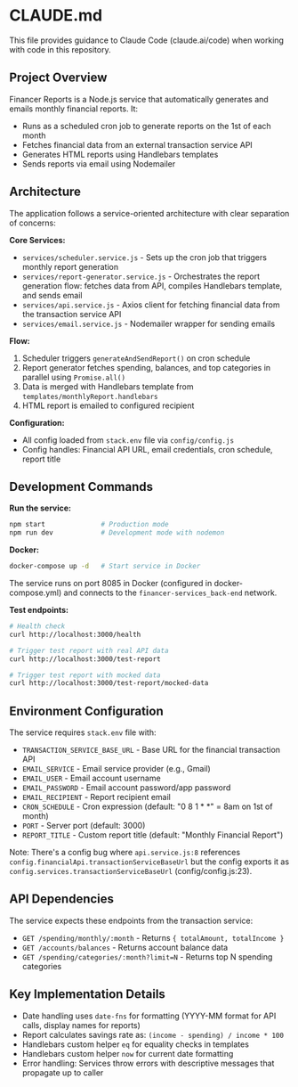 # CLAUDE.md

This file provides guidance to Claude Code (claude.ai/code) when working with code in this repository.

## Project Overview

Financer Reports is a Node.js service that automatically generates and emails monthly financial reports. It:
- Runs as a scheduled cron job to generate reports on the 1st of each month
- Fetches financial data from an external transaction service API
- Generates HTML reports using Handlebars templates
- Sends reports via email using Nodemailer

## Architecture

The application follows a service-oriented architecture with clear separation of concerns:

**Core Services:**
- `services/scheduler.service.js` - Sets up the cron job that triggers monthly report generation
- `services/report-generator.service.js` - Orchestrates the report generation flow: fetches data from API, compiles Handlebars template, and sends email
- `services/api.service.js` - Axios client for fetching financial data from the transaction service API
- `services/email.service.js` - Nodemailer wrapper for sending emails

**Flow:**
1. Scheduler triggers `generateAndSendReport()` on cron schedule
2. Report generator fetches spending, balances, and top categories in parallel using `Promise.all()`
3. Data is merged with Handlebars template from `templates/monthlyReport.handlebars`
4. HTML report is emailed to configured recipient

**Configuration:**
- All config loaded from `stack.env` file via `config/config.js`
- Config handles: Financial API URL, email credentials, cron schedule, report title

## Development Commands

**Run the service:**
```bash
npm start              # Production mode
npm run dev            # Development mode with nodemon
```

**Docker:**
```bash
docker-compose up -d   # Start service in Docker
```
The service runs on port 8085 in Docker (configured in docker-compose.yml) and connects to the `financer-services_back-end` network.

**Test endpoints:**
```bash
# Health check
curl http://localhost:3000/health

# Trigger test report with real API data
curl http://localhost:3000/test-report

# Trigger test report with mocked data
curl http://localhost:3000/test-report/mocked-data
```

## Environment Configuration

The service requires `stack.env` file with:
- `TRANSACTION_SERVICE_BASE_URL` - Base URL for the financial transaction API
- `EMAIL_SERVICE` - Email service provider (e.g., Gmail)
- `EMAIL_USER` - Email account username
- `EMAIL_PASSWORD` - Email account password/app password
- `EMAIL_RECIPIENT` - Report recipient email
- `CRON_SCHEDULE` - Cron expression (default: "0 8 1 * *" = 8am on 1st of month)
- `PORT` - Server port (default: 3000)
- `REPORT_TITLE` - Custom report title (default: "Monthly Financial Report")

Note: There's a config bug where `api.service.js:8` references `config.financialApi.transactionServiceBaseUrl` but the config exports it as `config.services.transactionServiceBaseUrl` (config/config.js:23).

## API Dependencies

The service expects these endpoints from the transaction service:
- `GET /spending/monthly/:month` - Returns `{ totalAmount, totalIncome }`
- `GET /accounts/balances` - Returns account balance data
- `GET /spending/categories/:month?limit=N` - Returns top N spending categories

## Key Implementation Details

- Date handling uses `date-fns` for formatting (YYYY-MM format for API calls, display names for reports)
- Report calculates savings rate as: `(income - spending) / income * 100`
- Handlebars custom helper `eq` for equality checks in templates
- Handlebars custom helper `now` for current date formatting
- Error handling: Services throw errors with descriptive messages that propagate up to caller
